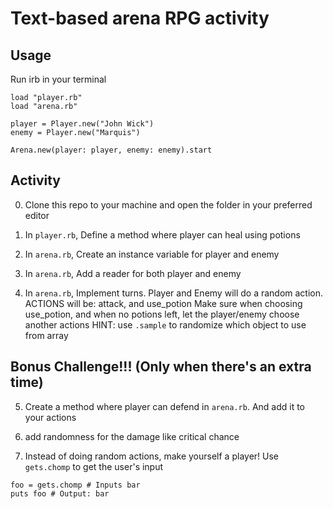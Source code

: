 # Text-based arena RPG activity

## Usage
Run irb in your terminal
```
load "player.rb"
load "arena.rb"

player = Player.new("John Wick")
enemy = Player.new("Marquis")

Arena.new(player: player, enemy: enemy).start
```

## Activity
0. Clone this repo to your machine and open the folder in your preferred editor

1. In `player.rb`, Define a method where player can heal using potions

2. In `arena.rb`, Create an instance variable for player and enemy

3. In `arena.rb`, Add a reader for both player and enemy

4. In `arena.rb`, Implement turns. Player and Enemy will do a random action.
ACTIONS will be: attack, and use_potion
Make sure when choosing use_potion, and when no potions left,
let the player/enemy choose another actions
HINT: use `.sample` to randomize which object to use from array

## Bonus Challenge!!! (Only when there's an extra time)
5. Create a method where player can defend in `arena.rb`. And add it to your actions

6. add randomness for the damage like critical chance

7. Instead of doing random actions, make yourself a player!
Use `gets.chomp` to get the user's input
```
foo = gets.chomp # Inputs bar
puts foo # Output: bar
```
